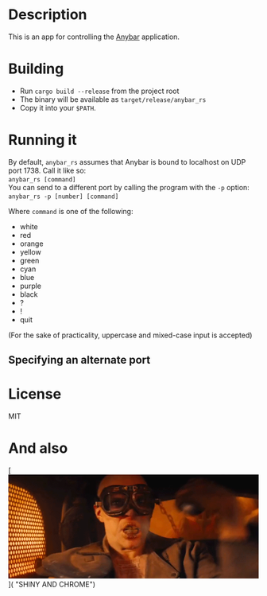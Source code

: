 # Description
This is an app for controlling the [Anybar](https://github.com/tonsky/AnyBar) application.

# Building

- Run `cargo build --release` from the project root  
- The binary will be available as `target/release/anybar_rs`  
- Copy it into your `$PATH`.

# Running it
By default, `anybar_rs` assumes that Anybar is bound to localhost on UDP port 1738. Call it like so:  
`anybar_rs [command]`  
You can send to a different port by calling the program with the `-p` option:  
`anybar_rs -p [number] [command]`

Where `command` is one of the following:

- white
- red
- orange
- yellow
- green
- cyan
- blue
- purple
- black
- ?
- !
- quit

(For the sake of practicality, uppercase and mixed-case input is accepted)
## Specifying an alternate port

# License
MIT

# And also
[![witnessme](witnessme.gif)]( "SHINY AND CHROME")

